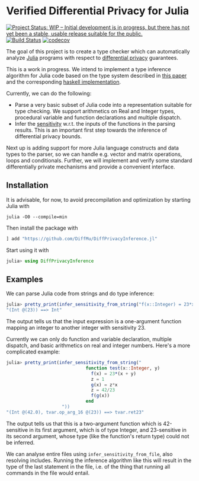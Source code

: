 # Verified Differential Privacy for Julia
[![Project Status: WIP – Initial development is in progress, but there has not yet been a stable, usable release suitable for the public.](https://www.repostatus.org/badges/latest/wip.svg)](https://www.repostatus.org/#wip)
[![Build Status](https://travis-ci.com/DiffMu/DiffPrivacyInference.jl.svg?branch=main)](https://travis-ci.com/DiffMu/DiffPrivacyInference.jl)
[![codecov](https://codecov.io/gh/DiffMu/DiffPrivacyInference.jl/branch/main/graph/badge.svg?token=AFOE37PKNT)](https://codecov.io/gh/DiffMu/DiffPrivacyInference.jl)

The goal of this project is to create a type checker which can automatically analyze [Julia](https://julialang.org/) programs with respect to [differential privacy](https://en.wikipedia.org/wiki/Differential_privacy) guarantees.

This is a work in progress. We intend to implement a type inference algorithm for Julia code based on the type system described in [this paper](https://arxiv.org/abs/1909.02481) and the corresponding [haskell implementation](https://github.com/uvm-plaid/duet).

Currently, we can do the following:
- Parse a very basic subset of Julia code into a representation suitable for type checking. We support arithmetics on Real and Integer types, procedural variable and function declarations and multiple dispatch.
- Infer the [sensitivity](https://en.wikipedia.org/wiki/Differential_privacy#Sensitivity) w.r.t. the inputs of the functions in the parsing results. This is an important first step towards the inference of differential privacy bounds.

Next up is adding support for more Julia language constructs and data types to the parser, so we can handle e.g. vector and matrix operations, loops and conditionals. Further, we will implement and verify some standard differentially private mechanisms and provide a convenient interface.


## Installation

It is advisable, for now, to avoid precompilation and optimization by starting Julia with
```
julia -O0 --compile=min
```

Then install the package with
```julia
] add "https://github.com/DiffMu/DiffPrivacyInference.jl"
```

Start using it with
```julia
julia> using DiffPrivacyInference
```

## Examples

We can parse Julia code from strings and do type inference:
```julia
julia> pretty_print(infer_sensitivity_from_string("f(x::Integer) = 23*x"))
"(Int @(23)) ==> Int"
```
The output tells us that the input expression is a one-argument function mapping an integer to another integer with sensitivity 23.

Currently we can only do function and variable declaration, multiple dispatch, and basic arithmetics on real and integer numbers. Here's a more complicated example:
```julia
julia> pretty_print(infer_sensitivity_from_string("
                              function test(x::Integer, y)
                                f(x) = 23*(x + y)
                                z = 1
                                g(x) = z*x
                                z = 42/23
                                f(g(x))
                              end
                     "))
"(Int @(42.0), tvar.op_arg_16 @(23)) ==> tvar.ret23"
```
The output tells us that this is a two-argument function which is 42-sensitive in its first argument, which is of type Integer, and 23-sensitive in its second argument, whose type (like the function's return type) could not be inferred.

We can analyse entire files using ```infer_sensitivity_from_file```, also resolving includes. Running the inference algorithm like this will result in the type of the last statement in the file, i.e. of the thing that running all commands in the file would entail.
